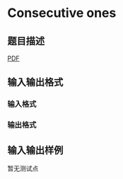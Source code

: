# Consecutive ones

## 题目描述

[problemUrl]: https://uva.onlinejudge.org/index.php?option=com_onlinejudge&Itemid=8&category=246&page=show_problem&problem=3598

[PDF](https://uva.onlinejudge.org/external/11/p1157.pdf)

## 输入输出格式

### 输入格式

### 输出格式

## 输入输出样例

暂无测试点

